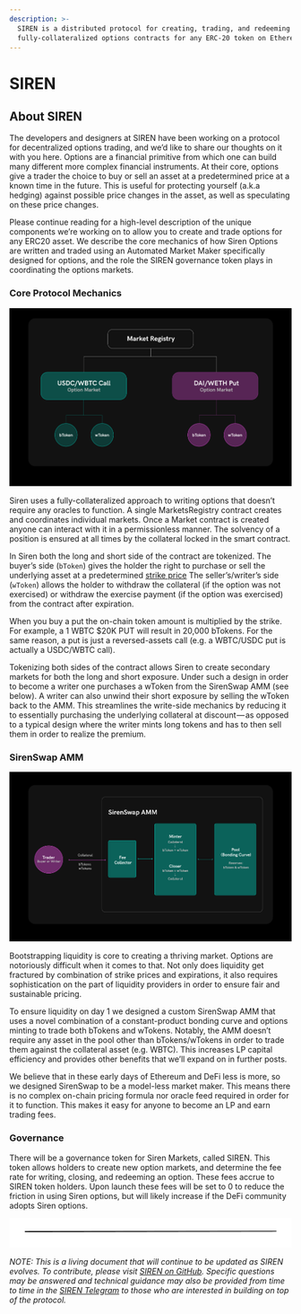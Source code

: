 ```yaml
---
description: >-
  SIREN is a distributed protocol for creating, trading, and redeeming
  fully-collateralized options contracts for any ERC-20 token on Ethereum.
---
```


# SIREN

## About SIREN

The developers and designers at SIREN have been working on a protocol for decentralized options trading, and we’d like to share our thoughts on it with you here. Options are a financial primitive from which one can build many different more complex financial instruments. At their core, options give a trader the choice to buy or sell an asset at a predetermined price at a known time in the future. This is useful for protecting yourself \(a.k.a hedging\) against possible price changes in the asset, as well as speculating on these price changes.

Please continue reading for a high-level description of the unique components we’re working on to allow you to create and trade options for any ERC20 asset. We describe the core mechanics of how Siren Options are written and traded using an Automated Market Maker specifically designed for options, and the role the SIREN governance token plays in coordinating the options markets.

### Core Protocol Mechanics

![SIREN Core Protocol Mechanics](.gitbook/assets/core-mechanics.png)

Siren uses a fully-collateralized approach to writing options that doesn’t require any oracles to function. A single MarketsRegistry contract creates and coordinates individual markets. Once a Market contract is created anyone can interact with it in a permissionless manner. The solvency of a position is ensured at all times by the collateral locked in the smart contract.

In Siren both the long and short side of the contract are tokenized. The buyer’s side \(`bToken`\) gives the holder the right to purchase or sell the underlying asset at a predetermined [strike price](https://www.investopedia.com/terms/s/strikeprice.asp) The seller’s/writer’s side \(`wToken`\) allows the holder to withdraw the collateral \(if the option was not exercised\) or withdraw the exercise payment \(if the option was exercised\) from the contract after expiration.

When you buy a put the on-chain token amount is multiplied by the strike. For example, a 1 WBTC $20K PUT will result in 20,000 bTokens. For the same reason, a put is just a reversed-assets call \(e.g. a WBTC/USDC put is actually a USDC/WBTC call\).​

Tokenizing both sides of the contract allows Siren to create secondary markets for both the long and short exposure. Under such a design in order to become a writer one purchases a wToken from the SirenSwap AMM \(see below\). A writer can also unwind their short exposure by selling the wToken back to the AMM. This streamlines the write-side mechanics by reducing it to essentially purchasing the underlying collateral at discount — as opposed to a typical design where the writer mints long tokens and has to then sell them in order to realize the premium.

### SirenSwap AMM

![SIREN&apos;s SirenSwap Automated Market Maker](.gitbook/assets/automated-market-maker.png)

Bootstrapping liquidity is core to creating a thriving market. Options are notoriously difficult when it comes to that. Not only does liquidity get fractured by combination of strike prices and expirations, it also requires sophistication on the part of liquidity providers in order to ensure fair and sustainable pricing.

To ensure liquidity on day 1 we designed a custom SirenSwap AMM that uses a novel combination of a constant-product bonding curve and options minting to trade both bTokens and wTokens. Notably, the AMM doesn’t require any asset in the pool other than bTokens/wTokens in order to trade them against the collateral asset \(e.g. WBTC\). This increases LP capital efficiency and provides other benefits that we’ll expand on in further posts.

We believe that in these early days of Ethereum and DeFi less is more, so we designed SirenSwap to be a model-less market maker. This means there is no complex on-chain pricing formula nor oracle feed required in order for it to function. This makes it easy for anyone to become an LP and earn trading fees.

### Governance

There will be a governance token for Siren Markets, called SIREN. This token allows holders to create new option markets, and determine the fee rate for writing, closing, and redeeming an option. These fees accrue to SIREN token holders. Upon launch these fees will be set to 0 to reduce the friction in using Siren options, but will likely increase if the DeFi community adopts Siren options.

![](.gitbook/assets/image.png)

_NOTE: This is a living document that will continue to be updated as SIREN evolves. To contribute, please visit_ [_SIREN on GitHub_](https://github.com/sirenmarkets/core)_. Specific questions may be answered and technical guidance may also be provided from time to time in the_ [_SIREN Telegram_](https://t.me/sirenmarkets) _to those who are interested in building on top of the protocol._

